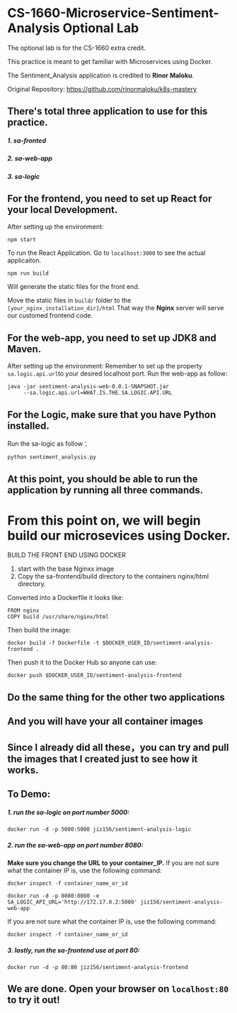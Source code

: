# CS-1660-Microservice-Sentiment-Analysis Optional Lab

The optional lab is for the CS-1660 extra credit. 

This practice is meant to get familiar with Microservices using Docker. 

The Sentiment_Analysis application is credited to **Rinor Maloku**.

Original Repository: https://github.com/rinormaloku/k8s-mastery

## There's total three application to use for this practice. 

##### 1. sa-fronted
##### 2. sa-web-app
##### 3. sa-logic




## For the frontend, you need to set up React for your local Development.
After setting up the environment:

```
npm start
```

To run the React Application. 
Go to ```localhost:3000``` to see the actual applicaiton. 

```
npm run build
```

Will generate the static files for the front end. 

Move the static files in ```build/``` folder to the ```[your_nginx_installation_dir]/html``` 
That way the **Nginx** server will serve our customed frontend code. 

## For the web-app, you need to set up JDK8 and Maven. 
After setting up the environment:
Remember to set up the property ```sa.logic.api.url```to your desired localhost port. 
Run the web-app as follow:

```
java -jar sentiment-analysis-web-0.0.1-SNAPSHOT.jar 
     --sa.logic.api.url=WHAT.IS.THE.SA.LOGIC.API.URL
```
     
## For the Logic, make sure that you have Python installed. 
Run the sa-logic as follow：

```
python sentiment_analysis.py
```

## At this point, you should be able to run the application by running all three commands. 


# From this point on, we will begin build our microsevices using Docker.

BUILD THE FRONT END USING DOCKER
1. start with the base Nginxx image
2. Copy the sa-frontend/build directory to the containers nginx/html directory.

Converted into a Dockerfile it looks like:

```
FROM nginx
COPY build /usr/share/nginx/html
```

Then build the image:
```
docker build -f Dockerfile -t $DOCKER_USER_ID/sentiment-analysis-frontend .
```

Then push it to the Docker Hub so anyone can use:
```
docker push $DOCKER_USER_ID/sentiment-analysis-frontend
```
 
## Do the same thing for the other two applications 
## And you will have your all container images

## Since I already did all these，you can try and pull the images that I created just to see how it works. 
## To Demo:
##### 1. run the sa-logic on port number 5000:

```
docker run -d -p 5000:5000 jiz156/sentiment-analysis-logic
```


##### 2. run the sa-web-app on port number 8080:
**Make sure you change the URL to your container_IP.**
If you are not sure what the container IP is, use the following command: 
```
docker inspect -f container_name_or_id
```

```
docker run -d -p 8080:8080 -e SA_LOGIC_API_URL='http://172.17.0.2:5000' jiz156/sentiment-analysis-web-app
```

If you are not sure what the container IP is, use the following command: 
```
docker inspect -f container_name_or_id
```


##### 3. lastly, run the sa-frontend use at port 80:

```
docker run -d -p 80:80 jiz156/sentiment-analysis-frontend
```

## We are done. Open your browser on ```localhost:80``` to try it out!




         
